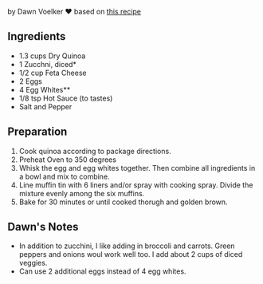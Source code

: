 by Dawn Voelker ❤️ based on [this recipe](https://www.slenderkitchen.com/recipe/quinoa-egg-muffins)

## Ingredients

* 1.3 cups Dry Quinoa
* 1 Zucchni, diced*
* 1/2 cup Feta Cheese
* 2 Eggs
* 4 Egg Whites**
* 1/8 tsp Hot Sauce (to tastes)
* Salt and Pepper

## Preparation

1. Cook quinoa according to package directions.
2. Preheat Oven to 350 degrees
3. Whisk the egg and egg whites together. Then combine all ingredients in a bowl and mix to combine.
4. Line muffin tin with 6 liners and/or spray with cooking spray. Divide the mixture evenly among the six muffins.
5. Bake for 30 minutes or until cooked thorugh and golden brown.

## Dawn's Notes

* In addition to zucchini, I like adding in broccoli and carrots. Green peppers and onions woul work well too. I add about 2 cups of diced veggies.
* Can use 2 additional eggs instead of 4 egg whites.
